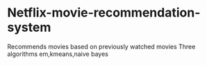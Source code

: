 # Netflix-movie-recommendation-system
Recommends movies based on previously watched movies
Three algorithms em,kmeans,naive bayes
